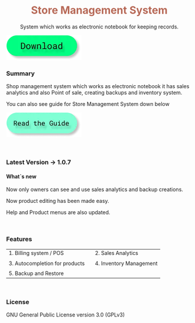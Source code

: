 <h1 style="color: #b76957;" align="center">Store Management System</h1>
<p align = "center">System which works as electronic notebook for keeping records.</p>

<a href="javascript:download('sms')"><img src="/public/images/btn.d.webp" alt=""></a>

### Summary
Shop management system which works as electronic notebook it has sales analytics and also Point of sale, creating backups and inventory system.

You can also see guide for Store Management System down below

<a href="javascript:startApp('sms_docs')"><img src="/public/images/btn.g.webp" alt=""></a>

<br>

### Latest Version -> 1.0.7

#### What`s new
Now only owners can see and use sales analytics and backup creations.

Now product editing has been made easy.

Help and Product menus are also updated.

<br>

### Features

|   |   |   |
|---|---|---|
| 1. Billing system / POS  |   | 2. Sales Analytics  |
|   |   |   |   |   |
| 3. Autocompletion for products  |   |  4. Inventory Management |
|   |   |   |   |   |
|  5. Backup and Restore |

<br>

### License
GNU General Public License version 3.0 (GPLv3)